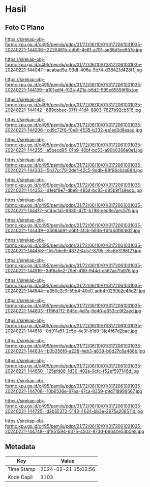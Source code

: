 # Hasil

## Foto C Plano

https://sirekap-obj-formc.kpu.go.id/c495/pemilu/pdpr/31/72/06/10/01/3172061001035-20240221-144006--2220481b-cdb9-4e81-a791-ae86d5ce957e.jpg

https://sirekap-obj-formc.kpu.go.id/c495/pemilu/pdpr/31/72/06/10/01/3172061001035-20240221-144047--aeabad9a-93df-406a-9b74-d38421d428f1.jpg

https://sirekap-obj-formc.kpu.go.id/c495/pemilu/pdpr/31/72/06/10/01/3172061001035-20240221-144109--a101adf4-f02a-421a-b8d2-595c65559f6b.jpg

https://sirekap-obj-formc.kpu.go.id/c495/pemilu/pdpr/31/72/06/10/01/3172061001035-20240221-144142--689cbbec-07f1-41d4-8803-7627b92cb516.jpg

https://sirekap-obj-formc.kpu.go.id/c495/pemilu/pdpr/31/72/06/10/01/3172061001035-20240221-144206--cd9c72f6-f0e8-4535-b332-ea1ed2d8eaad.jpg

https://sirekap-obj-formc.kpu.go.id/c495/pemilu/pdpr/31/72/06/10/01/3172061001035-20240221-144255--a5becd95-01b9-40bf-bc53-a90b0386e0e1.jpg

https://sirekap-obj-formc.kpu.go.id/c495/pemilu/pdpr/31/72/06/10/01/3172061001035-20240221-144333--5b37cc79-2def-42c5-9ddb-88f96cbaa884.jpg

https://sirekap-obj-formc.kpu.go.id/c495/pemilu/pdpr/31/72/06/10/01/3172061001035-20240221-144353--d1ebf9e7-dbe8-485d-bc93-d95b9f1a9edb.jpg

https://sirekap-obj-formc.kpu.go.id/c495/pemilu/pdpr/31/72/06/10/01/3172061001035-20240221-144412--af4ac1a5-6630-47ff-b798-eec8e7aec576.jpg

https://sirekap-obj-formc.kpu.go.id/c495/pemilu/pdpr/31/72/06/10/01/3172061001035-20240221-144439--3568ab91-c6bf-4fcb-b93b-f6fd4df90602.jpg

https://sirekap-obj-formc.kpu.go.id/c495/pemilu/pdpr/31/72/06/10/01/3172061001035-20240221-144458--1557bbe6-4372-4c57-8795-e5c6e3198f21.jpg

https://sirekap-obj-formc.kpu.go.id/c495/pemilu/pdpr/31/72/06/10/01/3172061001035-20240221-144519--3df6a5e2-29ef-418f-944d-c567ae7fa976.jpg

https://sirekap-obj-formc.kpu.go.id/c495/pemilu/pdpr/31/72/06/10/01/3172061001035-20240221-144544--a350c2c9-59b4-40e0-adb4-0290b2e45d2f.jpg

https://sirekap-obj-formc.kpu.go.id/c495/pemilu/pdpr/31/72/06/10/01/3172061001035-20240221-144603--f196d7f2-645c-4d7a-9d40-a653cc9f2aed.jpg

https://sirekap-obj-formc.kpu.go.id/c495/pemilu/pdpr/31/72/06/10/01/3172061001035-20240221-144618--0d911a51-2c5b-4e3f-b1d0-3fc4f67d2bac.jpg

https://sirekap-obj-formc.kpu.go.id/c495/pemilu/pdpr/31/72/06/10/01/3172061001035-20240221-144634--b3b356f8-a228-4eb3-a839-b0d27c6a488b.jpg

https://sirekap-obj-formc.kpu.go.id/c495/pemilu/pdpr/31/72/06/10/01/3172061001035-20240221-144650--125efd08-1d30-402a-9cfc-f52ef597146d.jpg

https://sirekap-obj-formc.kpu.go.id/c495/pemilu/pdpr/31/72/06/10/01/3172061001035-20240221-144708--10b6536e-97ea-47ca-8359-c9d718999567.jpg

https://sirekap-obj-formc.kpu.go.id/c495/pemilu/pdpr/31/72/06/10/01/3172061001035-20240221-144725--d2b65372-5143-4624-bb3e-2975a208511d.jpg

https://sirekap-obj-formc.kpu.go.id/c495/pemilu/pdpr/31/72/06/10/01/3172061001035-20240221-144748--4f951594-6375-4502-873d-b6640e53b0e8.jpg


## Metadata

| Key        | Value               |
| ---------- | ------------------- |
| Time Stamp | 2024-02-21 15:03:56 |
| Kode Dapil | 3103                |



